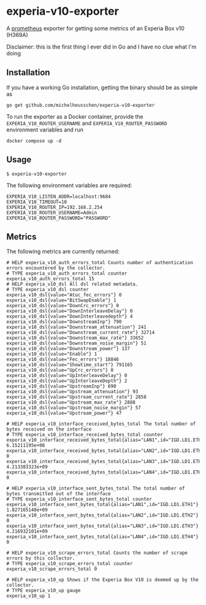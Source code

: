 # experia-v10-exporter
A [prometheus](https://prometheus.io) exporter for getting some metrics of an Experia Box v10 (H369A)

Disclaimer: this is the first thing I ever did in Go and I have no clue what I'm doing

## Installation
If you have a working Go installation, getting the binary should be as simple as

```
go get github.com/michelheusschen/experia-v10-exporter
```

To run the exporter as a Docker container, provide the `EXPERIA_V10_ROUTER_USERNAME` and `EXPERIA_V10_ROUTER_PASSWORD` environment variables and run

```
docker compose up -d
```

## Usage
```plain
$ experia-v10-exporter
```

The following environment variables are required:
```
EXPERIA_V10_LISTEN_ADDR=localhost:9684 
EXPERIA_V10_TIMEOUT=10 
EXPERIA_V10_ROUTER_IP=192.168.2.254
EXPERIA_V10_ROUTER_USERNAME=Admin 
EXPERIA_V10_ROUTER_PASSWORD="PASSWORD"
```

## Metrics
The following metrics are currently returned:
```
# HELP experia_v10_auth_errors_total Counts number of authentication errors encountered by the collector.
# TYPE experia_v10_auth_errors_total counter
experia_v10_auth_errors_total 15
# HELP experia_v10_dsl All dsl related metadata.
# TYPE experia_v10_dsl counter
experia_v10_dsl{value="Atuc_fec_errors"} 0
experia_v10_dsl{value="BitSwapEnable"} 1
experia_v10_dsl{value="DownCrc_errors"} 0
experia_v10_dsl{value="DownInterleaveDelay"} 0
experia_v10_dsl{value="DownInterleavedepth"} 4
experia_v10_dsl{value="DownstreamInp"} 790
experia_v10_dsl{value="Downstream_attenuation"} 241
experia_v10_dsl{value="Downstream_current_rate"} 32714
experia_v10_dsl{value="Downstream_max_rate"} 33652
experia_v10_dsl{value="Downstream_noise_margin"} 51
experia_v10_dsl{value="Downstream_power"} 137
experia_v10_dsl{value="Enable"} 1
experia_v10_dsl{value="Fec_errors"} 18846
experia_v10_dsl{value="Showtime_start"} 791165
experia_v10_dsl{value="UpCrc_errors"} 0
experia_v10_dsl{value="UpInterleaveDelay"} 0
experia_v10_dsl{value="UpInterleaveDepth"} 2
experia_v10_dsl{value="UpstreamInp"} 690
experia_v10_dsl{value="Upstream_attenuation"} 93
experia_v10_dsl{value="Upstream_current_rate"} 2858
experia_v10_dsl{value="Upstream_max_rate"} 2888
experia_v10_dsl{value="Upstream_noise_margin"} 57
experia_v10_dsl{value="Upstream_power"} 47

# HELP experia_v10_interface_received_bytes_total The total number of bytes received on the interface
# TYPE experia_v10_interface_received_bytes_total counter
experia_v10_interface_received_bytes_total{alias="LAN1",id="IGD.LD1.ETH1"} 6.15211195e+08
experia_v10_interface_received_bytes_total{alias="LAN2",id="IGD.LD1.ETH2"} 0
experia_v10_interface_received_bytes_total{alias="LAN3",id="IGD.LD1.ETH3"} 4.213383323e+09
experia_v10_interface_received_bytes_total{alias="LAN4",id="IGD.LD1.ETH4"} 0

# HELP experia_v10_interface_sent_bytes_total The total number of bytes transmitted out of the interface
# TYPE experia_v10_interface_sent_bytes_total counter
experia_v10_interface_sent_bytes_total{alias="LAN1",id="IGD.LD1.ETH1"} 1.827165148e+09
experia_v10_interface_sent_bytes_total{alias="LAN2",id="IGD.LD1.ETH2"} 0
experia_v10_interface_sent_bytes_total{alias="LAN3",id="IGD.LD1.ETH3"} 4.216932101e+09
experia_v10_interface_sent_bytes_total{alias="LAN4",id="IGD.LD1.ETH4"} 0

# HELP experia_v10_scrape_errors_total Counts the number of scrape errors by this collector.
# TYPE experia_v10_scrape_errors_total counter
experia_v10_scrape_errors_total 0

# HELP experia_v10_up Shows if the Experia Box V10 is deemed up by the collector.
# TYPE experia_v10_up gauge
experia_v10_up 1
```
